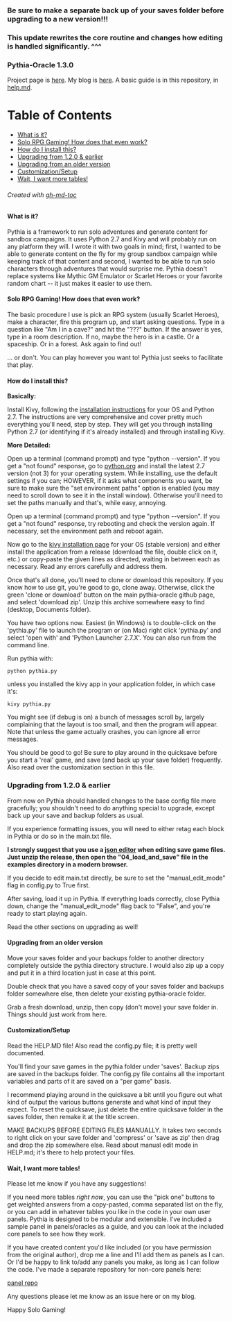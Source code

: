 ### Be sure to make a separate back up of your saves folder before upgrading to a new version!!!
### This update rewrites the core routine and changes how editing is handled significantly. ^^^

### Pythia-Oracle 1.3.0

Project page is [here](https://exposit.github.io/pythia-oracle/). My blog is [here](https://exposit.github.io/katamoiran/). A basic guide is in this repository, in [help.md](https://github.com/exposit/pythia-oracle/blob/master/HELP.md).

Table of Contents
=================

* [What is it?](#what-is-it)
* [Solo RPG Gaming\! How does that even work?](#solo-rpg-gaming-how-does-that-even-work)
* [How do I install this?](#how-do-i-install-this)
* [Upgrading from 1\.2\.0 &amp; earlier](#upgrading-from-120--earlier)
* [Upgrading from an older version](#upgrading-from-an-older-version)
* [Customization/Setup](#customizationsetup)
* [Wait, I want more tables\!](#wait-i-want-more-tables)

###### Created with [gh-md-toc](https://github.com/ekalinin/github-markdown-toc.go)

#### What is it?

Pythia is a framework to run solo adventures and generate content for sandbox campaigns. It uses Python 2.7 and Kivy and will probably run on any platform they will. I wrote it with two goals in mind; first, I wanted to be able to generate content on the fly for my group sandbox campaign while keeping track of that content and second, I wanted to be able to run solo characters through adventures that would surprise me. Pythia doesn't replace systems like Mythic GM Emulator or Scarlet Heroes or your favorite random chart -- it just makes it easier to use them.

#### Solo RPG Gaming! How does that even work?

The basic procedure I use is pick an RPG system (usually Scarlet Heroes), make a character, fire this program up, and start asking questions. Type in a question like "Am I in a cave?" and hit the "???" button. If the answer is yes, type in a room description. If no, maybe the hero is in a castle. Or a spaceship. Or in a forest. Ask again to find out!

... or don't. You can play however you want to! Pythia just seeks to facilitate that play.

#### How do I install this?

**Basically:**

Install Kivy, following the [installation instructions](https://kivy.org/docs/installation/installation.html) for your OS and Python 2.7. The instructions are very comprehensive and cover pretty much everything you'll need, step by step. They will get you through installing Python 2.7 (or identifying if it's already installed) and through installing Kivy.

**More Detailed:**

Open up a terminal (command prompt) and type "python --version". If you get a "not found" response, go to [python.org](https://www.python.org/downloads/) and install the latest 2.7 version (not 3) for your operating system. While installing, use the default settings if you can; HOWEVER, if it asks what components you want, be sure to make sure the "set environment paths" option is enabled (you may need to scroll down to see it in the install window). Otherwise you'll need to set the paths manually and that's, while easy, annoying.

Open up a terminal (command prompt) and type "python --version". If you get a "not found" response, try rebooting and check the version again. If necessary, set the environment path and reboot again.

Now go to the [kivy installation page](https://kivy.org/docs/installation/installation.html) for your OS (stable version) and either install the application from a release (download the file, double click on it, etc.) or copy-paste the given lines as directed, waiting in between each as necessary. Read any errors carefully and address them.

Once that's all done, you'll need to clone or download this repository. If you know how to use git, you're good to go, clone away. Otherwise, click the green 'clone or download' button on the main pythia-oracle github page, and select 'download zip'. Unzip this archive somewhere easy to find (desktop, Documents folder).

You have two options now. Easiest (in Windows) is to double-click on the 'pythia.py' file to launch the program or (on Mac) right click 'pythia.py' and select 'open with' and 'Python Launcher 2.7.X'. You can also run from the command line.

Run pythia with:

`python pythia.py`

unless you installed the kivy app in your application folder, in which case it's:

`kivy pythia.py`

You might see (if debug is on) a bunch of messages scroll by, largely complaining that the layout is too small, and then the program will appear. Note that unless the game actually crashes, you can ignore all error messages.

You should be good to go! Be sure to play around in the quicksave before you start a 'real' game, and save (and back up your save folder) frequently. Also read over the customization section in this file.

### Upgrading from 1.2.0 & earlier

From now on Pythia should handled changes to the base config file more gracefully; you shouldn't need to do anything special to upgrade, except back up your save and backup folders as usual.

If you experience formatting issues, you will need to either retag each block in Pythia or do so in the main.txt file. 

__I strongly suggest that you use a [json editor](https://github.com/josdejong/jsoneditor) when editing save game files. Just unzip the release, then open the "04_load_and_save" file in the examples directory in a modern browser.__

If you decide to edit main.txt directly, be sure to set the "manual_edit_mode" flag in config.py to True first.

After saving, load it up in Pythia. If everything loads correctly, close Pythia down, change the "manual_edit_mode" flag back to "False", and you're ready to start playing again.

Read the other sections on upgrading as well!

#### Upgrading from an older version

Move your saves folder and your backups folder to another directory completely outside the pythia directory structure. I would also zip up a copy and put it in a third location just in case at this point.

Double check that you have a saved copy of your saves folder and backups folder somewhere else, then delete your existing pythia-oracle folder.

Grab a fresh download, unzip, then copy (don't move) your save folder in. Things should just work from here.

#### Customization/Setup

Read the HELP.MD file! Also read the config.py file; it is pretty well documented.

You'll find your save games in the pythia folder under 'saves'. Backup zips are saved in the backups folder. The config.py file contains all the important variables and parts of it are saved on a "per game" basis.

I recommend playing around in the quicksave a bit until you figure out what kind of output the various buttons generate and what kind of input they expect. To reset the quicksave, just delete the entire quicksave folder in the saves folder, then remake it at the title screen.

MAKE BACKUPS BEFORE EDITING FILES MANUALLY. It takes two seconds to right click on your save folder and 'compress' or 'save as zip' then drag and drop the zip somewhere else. Read about manual edit mode in HELP.md; it's there to help protect your files.

#### Wait, I want more tables!

Please let me know if you have any suggestions! 

If you need more tables *right now*, you can use the "pick one" buttons to get weighted answers from a copy-pasted, comma separated list on the fly, or you can add in whatever tables you like in the code in your own user panels. Pythia is designed to be modular and extensible. I've included a sample panel in panels/oracles as a guide, and you can look at the included core panels to see how they work.

If you have created content you'd like included (or you have permission from the original author), drop me a line and I'll add them as panels as I can. Or I'd be happy to link to/add any panels you make, as long as I can follow the code. I've made a separate repository for non-core panels here:

[panel repo](https://github.com/exposit/pythia-oracle-panels)

Any questions please let me know as an issue here or on my blog.

Happy Solo Gaming!
